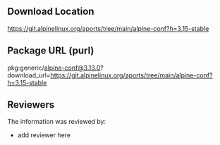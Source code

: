 ## Download Location

https://git.alpinelinux.org/aports/tree/main/alpine-conf?h=3.15-stable

## Package URL (purl)

pkg:generic/alpine-conf@3.13.0?download_url=https://git.alpinelinux.org/aports/tree/main/alpine-conf?h=3.15-stable

## Reviewers

The information was reviewed by:

* add reviewer here
